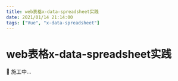 ```yaml
---
title: web表格x-data-spreadsheet实践
date: 2021/01/14 21:14:00
tags: ["Vue", "x-data-spreadsheet"]
---
```


# web表格x-data-spreadsheet实践

<ClientOnly>
  <display-bar :displayData="$frontmatter"></display-bar>
</ClientOnly>

🚧 施工中...